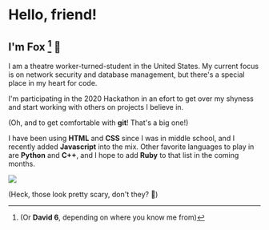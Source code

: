 # Hello, friend!

## I'm **Fox** [^1] :fox_face:

I am a theatre worker-turned-student in the United States. My current focus is on network security and database management, but there's a special place in my heart for code. 

I'm participating in the 2020 Hackathon in an efort to get over my shyness and start working with others on projects I believe in. 

(Oh, and to get comfortable with **git**! That's a big one!)

I have been using **HTML** and **CSS** since I was in middle school, and I recently added **Javascript** into the mix. Other favorite languages to play in are **Python** and **C++**, and I hope to add **Ruby** to that list in the coming months. 


[^1]:  (Or **David 6**, depending on where you know me from)

<img src="https://github-profile-trophy.vercel.app/?username=improbably&theme=nord&column=3&margin-w=20&margin-h=20 (https://github.com/ryo-ma/github-profile-trophy)">

(Heck, those look pretty scary, don't they? :ghost:)
